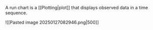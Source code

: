 A run chart is a [[Plotting|plot]] that displays observed data in a time sequence. 

![[Pasted image 20250127082946.png|500]]